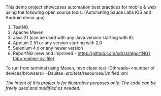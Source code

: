 This demo project showcases automation best practices for mobile & web using the following open source tools:
(Automating Sauce Labs iOS and Android demo app)

1. TestNG
2. Apache Maven
3. Java 21 (can be used with any Java version starting with 8).
4. Appium 2.51 or any version starting with 2.0
5. Selenium 4.x or any newer version
6. ReportNG (new and improved - https://github.com/sdrss/reportNG?tab=readme-ov-file)

To run from terminal using Maven, mvn clean test -Dthreads=<number of devices/browsers> -Dsuites=src/test/resources/Unified.xml

_The intent of this project is for illustrative purposes only. The code can be freely used and modified as needed._

